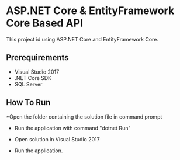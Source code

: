 # ASP.NET Core & EntityFramework Core Based API

This project id using ASP.NET Core and EntityFramework Core.

## Prerequirements

* Visual Studio 2017
* .NET Core SDK
* SQL Server

## How To Run
*Open the folder containing the solution file in command prompt
* Run the application with command "dotnet Run"

* Open solution in Visual Studio 2017
* Run the application.
